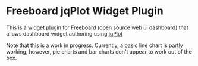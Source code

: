 Freeboard jqPlot Widget Plugin
===================================

This is a widget plugin for [Freeboard](http://freeboard.io) (open source web ui dashboard) that allows dashboard widget authoring using [jqPlot](http://www.jqplot.com)

Note that this is a work in progress.  Currently, a basic line chart is partly working, however, pie charts and bar charts don't appear to work out of the box.